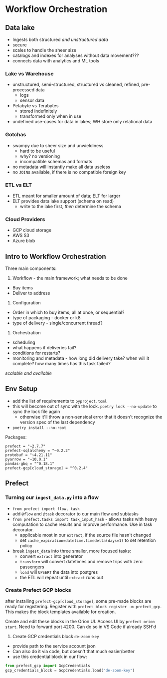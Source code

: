 # Workflow Orchestration

## Data lake

- Ingests both structured *and unstructured data*
- secure
- scales to handle the sheer size
- catalogs and indexes for analyses without data movement???
- connects data with analytics and ML tools

### Lake vs Warehouse

- unstructured, semi-structured, structured vs cleaned, refined, pre-processed data
  - logs
  - sensor data
- Petabyte vs Terabytes
  - stored indefinitely
  - transformed only when in use
- undefined use-cases for data in lakes; WH store only relational data

### Gotchas

- swampy due to sheer size and unwieldiness
  - hard to be useful
  - why? no versioning
  - incompatible schemas and formats
- no metadata will instantly make all data useless
- no `JOIN`s available, if there is no compatible foreign key

### ETL vs ELT

- ETL meant for smaller amount of data; ELT for larger
- ELT provides data lake support (schema on read)
  - write to the lake first, *then* determine the schema

### Cloud Providers

- GCP cloud storage
- AWS S3
- Azure blob

## Intro to Workflow Orchestration

Three main components:

1. Workflow - the main framework; what needs to be done
  - Buy items
  - Deliver to address
1. Configuration
  - Order in which to buy items; all at once, or sequential?
  - type of packaging - docker or k8
  - type of delivery - single/concurrent thread?
1. Orchestration
  - scheduling
  - what happens if deliveries fail?
  - conditions for restarts?
  - monitoring and metadata - how long did delivery take? when will it complete? how many times has this task failed?

*scalable and available*

## Env Setup

- add the list of requirements to `pyproject.toml`
- this will become out of sync with the lock. `poetry lock --no-update` to sync the lock file again
  - otherwise it'll throw a non-sensical error that it doesn't recognize the version spec of the last dependency
- `poetry install --no-root`

Packages:

```
prefect = "~2.7.7"
prefect-sqlalchemy = "~0.2.2"
protobuf = "~4.21.11"
pyarrow = "~10.0.1"
pandas-gbq = "^0.18.1"
prefect-gcp[cloud_storage] = "^0.2.4"
```

## Prefect

### Turning our `ingest_data.py` into a flow

- `from prefect import flow, task`
- add `@flow` and `@task` decorator to our main flow and subtasks
- `from prefect.tasks import task_input_hash` - allows tasks with heavy computation to cache results and improve performance. Use in task decorator.
  - applicable most in our `extract`, if the source file hasn't changed
  - set `cache_expiration=datetime.timedelta(days=1)` to set retention policy
- break `ingest_data` into three smaller, more focused tasks:
    - convert `extract` into generator
    - `transform` will convert datetimes and remove trips with zero passengers
    - `load` will `UPSERT` the data into postgres
    - the ETL will repeat until `extract` runs out

### Create Prefect GCP blocks

after installing `prefect-gcp[cloud_storage]`, some pre-made blocks are ready for registering. Register with `prefect block register -m prefect_gcp`. This makes the block templates available for creation.

Create and edit these blocks in the Orion UI. Access UI by `prefect orion start`. Need to forward port 4200. Can do so in VS Code if already SSH'd

1. Create GCP credentials block `de-zoom-key`
  - provide path to the service account json
  - Can also do it via code, but doesn't that much easier/better
  - use this credential block in our flow:
  ```py
  from prefect_gcp import GcpCredentials
  gcp_credentials_block = GcpCredentials.load("de-zoom-key")
  ```
  